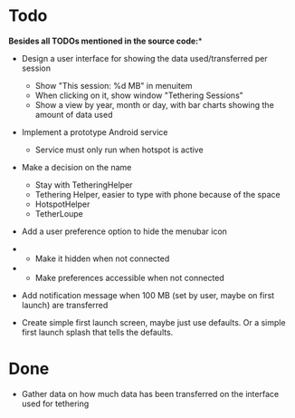 # Todo

**Besides all TODOs mentioned in the source code:***


* Design a user interface for showing the data used/transferred per session
    * Show "This session: %d MB" in menuitem
    * When clicking on it, show window "Tethering Sessions"
    * Show a view by year, month or day, with bar charts showing the
        amount of data used

* Implement a prototype Android service
    * Service must only run when hotspot is active

* Make a decision on the name
    * Stay with TetheringHelper
    * Tethering Helper, easier to type with phone because of the space
    * HotspotHelper
    * TetherLoupe

* Add a user preference option to hide the menubar icon
*   * Make it hidden when not connected
*   * Make preferences accessible when not connected

* Add notification message when 100 MB (set by user, maybe on first
    launch) are transferred

* Create simple first launch screen, maybe just use defaults. Or a
    simple first launch splash that tells the defaults.

# Done

* Gather data on how much data has been transferred on the interface
    used for tethering

